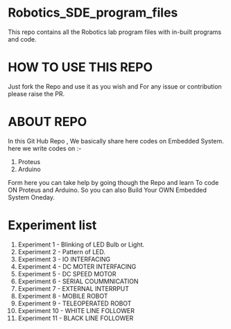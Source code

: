 # Robotics_SDE_program_files
This repo contains all the Robotics lab program files with in-built programs and code. 

# HOW TO USE THIS REPO
Just fork the Repo and use it as you wish and For any issue or contribution please raise the PR.

# ABOUT REPO
In this Git Hub Repo , We basically share here codes on Embedded System.
here we write codes on :-
1. Proteus
2. Arduino

Form here you can take help by going though the Repo and learn To code ON Proteus and Arduino.
So you can also Build Your OWN Embedded System Oneday.

# Experiment list

1. Experiment 1 - Blinking of LED Bulb or Light.
2. Experiment 2 - Pattern of LED.
3. Experiment 3 - IO INTERFACING
4. Experiment 4 - DC MOTER INTERFACING
5. Experiment 5 - DC SPEED MOTOR 
6. Experiment 6 - SERIAL COUMMNICATION
7. Experiment 7 - EXTERNAL INTERRPUT
8. Experiment 8 - MOBILE ROBOT
9. Experiment 9 - TELEOPERATED ROBOT
10. Experiment 10 - WHITE LINE FOLLOWER
11. Experiment 11 - BLACK LINE FOLLOWER
